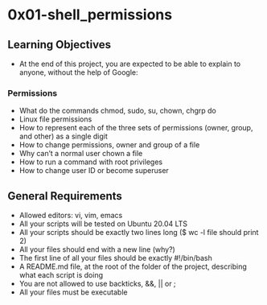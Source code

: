# **0x01-shell_permissions**

## Learning Objectives
+ At the end of this project, you are expected to be able to explain to anyone, without the help of Google:

### Permissions
+ What do the commands chmod, sudo, su, chown, chgrp do
+ Linux file permissions
+ How to represent each of the three sets of permissions (owner, group, and other) as a single digit
+ How to change permissions, owner and group of a file
+ Why can’t a normal user chown a file
+ How to run a command with root privileges
+ How to change user ID or become superuser

## General Requirements
+ Allowed editors: vi, vim, emacs
+ All your scripts will be tested on Ubuntu 20.04 LTS
+ All your scripts should be exactly two lines long ($ wc -l file should print 2)
+ All your files should end with a new line (why?)
+ The first line of all your files should be exactly #!/bin/bash
+ A README.md file, at the root of the folder of the project, describing what each script is doing
+ You are not allowed to use backticks, &&, || or ;
+ All your files must be executable
